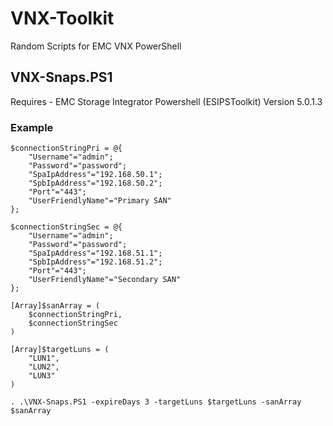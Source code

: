 # VNX-Toolkit
Random Scripts for EMC VNX PowerShell


## VNX-Snaps.PS1
Requires - EMC Storage Integrator Powershell (ESIPSToolkit) Version 5.0.1.3

### Example

    $connectionStringPri = @{
        "Username"="admin";
        "Password"="password";
        "SpaIpAddress"="192.168.50.1";
        "SpbIpAddress"="192.168.50.2";
        "Port"="443";
        "UserFriendlyName"="Primary SAN"
    };

    $connectionStringSec = @{
        "Username"="admin";
        "Password"="password";
        "SpaIpAddress"="192.168.51.1";
        "SpbIpAddress"="192.168.51.2";
        "Port"="443";
        "UserFriendlyName"="Secondary SAN"
    };

    [Array]$sanArray = (
        $connectionStringPri, 
        $connectionStringSec
    )

    [Array]$targetLuns = (
        "LUN1",
        "LUN2",
        "LUN3"
    )

    . .\VNX-Snaps.PS1 -expireDays 3 -targetLuns $targetLuns -sanArray $sanArray
